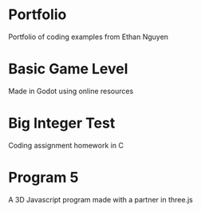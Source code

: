 # Portfolio
Portfolio of coding examples from Ethan Nguyen

# Basic Game Level 
Made in Godot using online resources

# Big Integer Test
Coding assignment homework in C

# Program 5
A 3D Javascript program made with a partner in three.js
